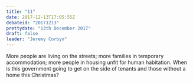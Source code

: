 ```yaml
---
title: "11"
date: 2017-12-13T17:05:55Z
debateid: "20171213"
prettydate: "13th December 2017"
draft: false
leader: "Jeremy Corbyn"
---
```


More people are living on the streets; more families in temporary accommodation; more people in housing unfit for human habitation. When is this government going to get on the side of tenants and those without a home this Christmas?